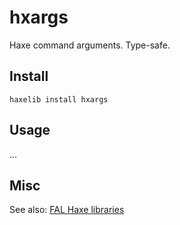 # hxargs

Haxe command arguments. Type-safe.


## Install

```console
haxelib install hxargs
```

## Usage

...


## Misc

See also:
[FAL Haxe libraries](https://github.com/fal-works/fal-haxe-libraries)

